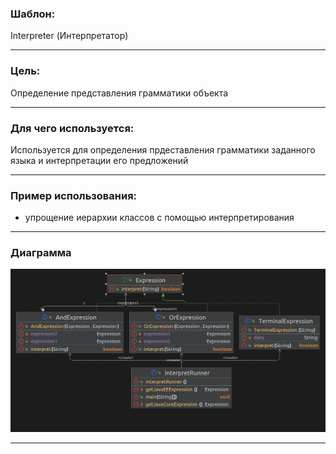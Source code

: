 ### Шаблон:

Interpreter (Интерпретатор)

----------------------------------------------------------------------------------------------------------------------
### Цель:

Определение представления грамматики объекта

----------------------------------------------------------------------------------------------------------------------
### Для чего используется:

Используется для определения прдеставления грамматики заданного языка и интерпретации его предложений 

----------------------------------------------------------------------------------------------------------------------
### Пример использования:

- упрощение иерархии классов с помощью интерпретирования

----------------------------------------------------------------------------------------------------------------------
### Диаграмма

![interpreter.png](..%2F..%2F..%2Fdiagrams%2Finterpreter.png)

----------------------------------------------------------------------------------------------------------------------